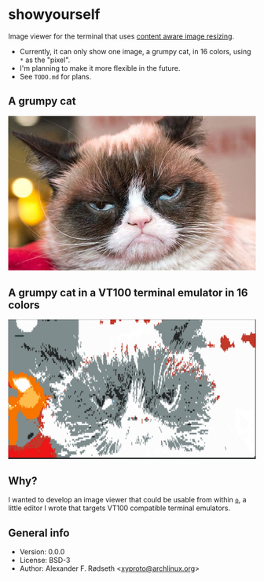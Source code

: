 # showyourself

Image viewer for the terminal that uses [content aware image resizing](https://github.com/esimov/caire).

* Currently, it can only show one image, a grumpy cat, in 16 colors, using `*` as the "pixel".
* I'm planning to make it more flexible in the future.
* See `TODO.md` for plans.

## A grumpy cat

![grumpy cat](img/grumpy-cat.png)

## A grumpy cat in a VT100 terminal emulator in 16 colors

![grumpy terminal cat](img/grumpycat_showyourself_2.png)

## Why?

I wanted to develop an image viewer that could be usable from within [`o`](https://github.com/xyproto/o), a little editor I wrote that targets VT100 compatible terminal emulators.

## General info

* Version: 0.0.0
* License: BSD-3
* Author: Alexander F. Rødseth &lt;xyproto@archlinux.org&gt;
